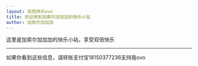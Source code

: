 ```yaml
---
layout: 双倍快乐ovo
title: 欢迎来到加索尔加加加的快乐小站
author: 加索尔加加加
---
```


这里是加索尔加加加的快乐小站，享受双倍快乐


-----
如果你看到这些信息，请转账支付宝18150377236支持我ovo

